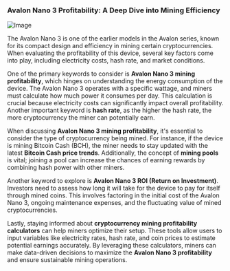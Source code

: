 ### Avalon Nano 3 Profitability: A Deep Dive into Mining Efficiency

![Image](https://github.com/user-attachments/assets/b8266eee-691e-4ee1-99ef-bfa10d234fd4)

The Avalon Nano 3 is one of the earlier models in the Avalon series, known for its compact design and efficiency in mining certain cryptocurrencies. When evaluating the profitability of this device, several key factors come into play, including electricity costs, hash rate, and market conditions.

One of the primary keywords to consider is **Avalon Nano 3 mining profitability**, which hinges on understanding the energy consumption of the device. The Avalon Nano 3 operates with a specific wattage, and miners must calculate how much power it consumes per day. This calculation is crucial because electricity costs can significantly impact overall profitability. Another important keyword is **hash rate**, as the higher the hash rate, the more cryptocurrency the miner can potentially earn.

When discussing **Avalon Nano 3 mining profitability**, it's essential to consider the type of cryptocurrency being mined. For instance, if the device is mining Bitcoin Cash (BCH), the miner needs to stay updated with the latest **Bitcoin Cash price trends**. Additionally, the concept of **mining pools** is vital; joining a pool can increase the chances of earning rewards by combining hash power with other miners.

Another keyword to explore is **Avalon Nano 3 ROI (Return on Investment)**. Investors need to assess how long it will take for the device to pay for itself through mined coins. This involves factoring in the initial cost of the Avalon Nano 3, ongoing maintenance expenses, and the fluctuating value of mined cryptocurrencies.

Lastly, staying informed about **cryptocurrency mining profitability calculators** can help miners optimize their setup. These tools allow users to input variables like electricity rates, hash rate, and coin prices to estimate potential earnings accurately. By leveraging these calculators, miners can make data-driven decisions to maximize the **Avalon Nano 3 profitability** and ensure sustainable mining operations.